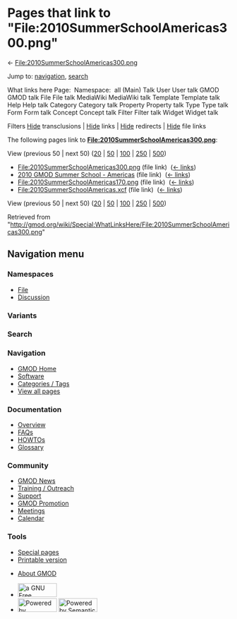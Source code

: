 <div id="mw-page-base" class="noprint">

</div>

<div id="mw-head-base" class="noprint">

</div>

<div id="content" class="mw-body" role="main">

<span id="top"></span>

<div id="mw-js-message" style="display:none;">

</div>



# <span dir="auto">Pages that link to "File:2010SummerSchoolAmericas300.png"</span>

<div id="bodyContent">

<div id="contentSub">

←
[File:2010SummerSchoolAmericas300.png](/wiki/File:2010SummerSchoolAmericas300.png "File:2010SummerSchoolAmericas300.png")

</div>

<div id="jump-to-nav" class="mw-jump">

Jump to: [navigation](#mw-navigation), [search](#p-search)

</div>

<div id="mw-content-text">

What links here Page:  Namespace:  all (Main) Talk User User talk GMOD
GMOD talk File File talk MediaWiki MediaWiki talk Template Template talk
Help Help talk Category Category talk Property Property talk Type Type
talk Form Form talk Concept Concept talk Filter Filter talk Widget
Widget talk

Filters
[Hide](/mediawiki/index.php?title=Special:WhatLinksHere/File:2010SummerSchoolAmericas300.png&hidetrans=1 "Special:WhatLinksHere/File:2010SummerSchoolAmericas300.png")
transclusions \|
[Hide](/mediawiki/index.php?title=Special:WhatLinksHere/File:2010SummerSchoolAmericas300.png&hidelinks=1 "Special:WhatLinksHere/File:2010SummerSchoolAmericas300.png")
links \|
[Hide](/mediawiki/index.php?title=Special:WhatLinksHere/File:2010SummerSchoolAmericas300.png&hideredirs=1 "Special:WhatLinksHere/File:2010SummerSchoolAmericas300.png")
redirects \|
[Hide](/mediawiki/index.php?title=Special:WhatLinksHere/File:2010SummerSchoolAmericas300.png&hideimages=1 "Special:WhatLinksHere/File:2010SummerSchoolAmericas300.png")
file links

The following pages link to
**[File:2010SummerSchoolAmericas300.png](/wiki/File:2010SummerSchoolAmericas300.png "File:2010SummerSchoolAmericas300.png")**:

View (previous 50 \| next 50)
([20](/mediawiki/index.php?title=Special:WhatLinksHere/File:2010SummerSchoolAmericas300.png&limit=20 "Special:WhatLinksHere/File:2010SummerSchoolAmericas300.png")
\|
[50](/mediawiki/index.php?title=Special:WhatLinksHere/File:2010SummerSchoolAmericas300.png&limit=50 "Special:WhatLinksHere/File:2010SummerSchoolAmericas300.png")
\|
[100](/mediawiki/index.php?title=Special:WhatLinksHere/File:2010SummerSchoolAmericas300.png&limit=100 "Special:WhatLinksHere/File:2010SummerSchoolAmericas300.png")
\|
[250](/mediawiki/index.php?title=Special:WhatLinksHere/File:2010SummerSchoolAmericas300.png&limit=250 "Special:WhatLinksHere/File:2010SummerSchoolAmericas300.png")
\|
[500](/mediawiki/index.php?title=Special:WhatLinksHere/File:2010SummerSchoolAmericas300.png&limit=500 "Special:WhatLinksHere/File:2010SummerSchoolAmericas300.png"))

- [File:2010SummerSchoolAmericas300.png](/wiki/File:2010SummerSchoolAmericas300.png "File:2010SummerSchoolAmericas300.png")
  (file link) ‎ <span class="mw-whatlinkshere-tools">([←
  links](/mediawiki/index.php?title=Special:WhatLinksHere&target=File%3A2010SummerSchoolAmericas300.png "Special:WhatLinksHere"))</span>
- [2010 GMOD Summer School -
  Americas](/wiki/2010_GMOD_Summer_School_-_Americas "2010 GMOD Summer School - Americas")
  (file link) ‎ <span class="mw-whatlinkshere-tools">([←
  links](/mediawiki/index.php?title=Special:WhatLinksHere&target=2010+GMOD+Summer+School+-+Americas "Special:WhatLinksHere"))</span>
- [File:2010SummerSchoolAmericas170.png](/wiki/File:2010SummerSchoolAmericas170.png "File:2010SummerSchoolAmericas170.png")
  (file link) ‎ <span class="mw-whatlinkshere-tools">([←
  links](/mediawiki/index.php?title=Special:WhatLinksHere&target=File%3A2010SummerSchoolAmericas170.png "Special:WhatLinksHere"))</span>
- [File:2010SummerSchoolAmericas.xcf](/wiki/File:2010SummerSchoolAmericas.xcf "File:2010SummerSchoolAmericas.xcf")
  (file link) ‎ <span class="mw-whatlinkshere-tools">([←
  links](/mediawiki/index.php?title=Special:WhatLinksHere&target=File%3A2010SummerSchoolAmericas.xcf "Special:WhatLinksHere"))</span>

View (previous 50 \| next 50)
([20](/mediawiki/index.php?title=Special:WhatLinksHere/File:2010SummerSchoolAmericas300.png&limit=20 "Special:WhatLinksHere/File:2010SummerSchoolAmericas300.png")
\|
[50](/mediawiki/index.php?title=Special:WhatLinksHere/File:2010SummerSchoolAmericas300.png&limit=50 "Special:WhatLinksHere/File:2010SummerSchoolAmericas300.png")
\|
[100](/mediawiki/index.php?title=Special:WhatLinksHere/File:2010SummerSchoolAmericas300.png&limit=100 "Special:WhatLinksHere/File:2010SummerSchoolAmericas300.png")
\|
[250](/mediawiki/index.php?title=Special:WhatLinksHere/File:2010SummerSchoolAmericas300.png&limit=250 "Special:WhatLinksHere/File:2010SummerSchoolAmericas300.png")
\|
[500](/mediawiki/index.php?title=Special:WhatLinksHere/File:2010SummerSchoolAmericas300.png&limit=500 "Special:WhatLinksHere/File:2010SummerSchoolAmericas300.png"))

</div>

<div class="printfooter">

Retrieved from
"<http://gmod.org/wiki/Special:WhatLinksHere/File:2010SummerSchoolAmericas300.png>"

</div>

<div id="catlinks" class="catlinks catlinks-allhidden">

</div>

<div class="visualClear">

</div>

</div>

</div>

<div id="mw-navigation">

## Navigation menu

<div id="mw-head">



<div id="left-navigation">

<div id="p-namespaces" class="vectorTabs" role="navigation"
aria-labelledby="p-namespaces-label">

### Namespaces

- <span id="ca-nstab-image"><a href="/wiki/File:2010SummerSchoolAmericas300.png" accesskey="c"
  title="View the file page [c]">File</a></span>
- <span id="ca-talk"><a
  href="/mediawiki/index.php?title=File_talk:2010SummerSchoolAmericas300.png&amp;action=edit&amp;redlink=1"
  accesskey="t"
  title="Discussion about the content page [t]">Discussion</a></span>

</div>

<div id="p-variants" class="vectorMenu emptyPortlet" role="navigation"
aria-labelledby="p-variants-label">

### 

### Variants[](#)

<div class="menu">

</div>

</div>

</div>

<div id="right-navigation">





</div>

<div id="p-search" role="search">

### Search

<div id="simpleSearch">

</div>

</div>

</div>

</div>

<div id="mw-panel">

<div id="p-logo" role="banner">

<a href="/wiki/Main_Page"
style="background-image: url(http://gmod.org/images/GMOD-cogs.png);"
title="Visit the main page"></a>

</div>

<div id="p-Navigation" class="portal" role="navigation"
aria-labelledby="p-Navigation-label">

### Navigation

<div class="body">

- <span id="n-GMOD-Home">[GMOD Home](/wiki/Main_Page)</span>
- <span id="n-Software">[Software](/wiki/GMOD_Components)</span>
- <span id="n-Categories-.2F-Tags">[Categories /
  Tags](/wiki/Categories)</span>
- <span id="n-View-all-pages">[View all
  pages](/wiki/Special:AllPages)</span>

</div>

</div>

<div id="p-Documentation" class="portal" role="navigation"
aria-labelledby="p-Documentation-label">

### Documentation

<div class="body">

- <span id="n-Overview">[Overview](/wiki/Overview)</span>
- <span id="n-FAQs">[FAQs](/wiki/Category:FAQ)</span>
- <span id="n-HOWTOs">[HOWTOs](/wiki/Category:HOWTO)</span>
- <span id="n-Glossary">[Glossary](/wiki/Glossary)</span>

</div>

</div>

<div id="p-Community" class="portal" role="navigation"
aria-labelledby="p-Community-label">

### Community

<div class="body">

- <span id="n-GMOD-News">[GMOD News](/wiki/GMOD_News)</span>
- <span id="n-Training-.2F-Outreach">[Training /
  Outreach](/wiki/Training_and_Outreach)</span>
- <span id="n-Support">[Support](/wiki/Support)</span>
- <span id="n-GMOD-Promotion">[GMOD
  Promotion](/wiki/GMOD_Promotion)</span>
- <span id="n-Meetings">[Meetings](/wiki/Meetings)</span>
- <span id="n-Calendar">[Calendar](/wiki/Calendar)</span>

</div>

</div>

<div id="p-tb" class="portal" role="navigation"
aria-labelledby="p-tb-label">

### Tools

<div class="body">

- <span id="t-specialpages"><a href="/wiki/Special:SpecialPages" accesskey="q"
  title="A list of all special pages [q]">Special pages</a></span>
- <span id="t-print"><a
  href="/mediawiki/index.php?title=Special:WhatLinksHere/File:2010SummerSchoolAmericas300.png&amp;printable=yes"
  rel="alternate" accesskey="p"
  title="Printable version of this page [p]">Printable version</a></span>

</div>

</div>

</div>

</div>

<div id="footer" role="contentinfo">

- <span id="footer-places-about">[About
  GMOD](/wiki/GMOD:About "GMOD:About")</span>

<!-- -->

- <span id="footer-copyrightico">[<img src="http://www.gnu.org/graphics/gfdl-logo-small.png" width="88"
  height="31" alt="a GNU Free Documentation License" />](http://www.gnu.org/licenses/fdl-1.3.html)</span>
- <span id="footer-poweredbyico">[<img src="/mediawiki/skins/common/images/poweredby_mediawiki_88x31.png"
  width="88" height="31" alt="Powered by MediaWiki" />](//www.mediawiki.org/)
  [<img
  src="/mediawiki/extensions/SemanticMediaWiki/includes/../resources/images/smw_button.png"
  width="88" height="31" alt="Powered by Semantic MediaWiki" />](https://www.semantic-mediawiki.org/wiki/Semantic_MediaWiki)</span>

<div style="clear:both">

</div>

</div>
